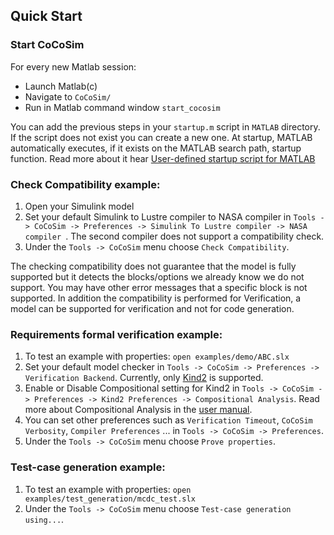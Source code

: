 ## Quick Start

### Start CoCoSim
For every new Matlab session:
+ Launch Matlab(c)
+ Navigate to `CoCoSim/`
+ Run in Matlab command window ```start_cocosim```

You can add the previous steps in your ```startup.m``` script in ```MATLAB``` directory. If the script does not exist you can create a new one. 
At startup, MATLAB automatically executes, if it exists on the MATLAB search path, startup function. Read more about it hear [User-defined startup script for MATLAB](https://www.mathworks.com/help/matlab/ref/startup.html)

### **Check Compatibility example**:

<!-- 1. To test an example for compatibility: `open examples/contract/bacteriaPopulationStateflow.slx` -->
1. Open your Simulink model
2. Set your default Simulink to Lustre compiler to NASA compiler in `Tools -> CoCoSim -> Preferences -> Simulink To Lustre compiler -> NASA compiler `. The second compiler does not support a compatibility check.
3. Under the `Tools -> CoCoSim` menu choose `Check Compatibility`.

The checking compatibility does not guarantee that the model is fully supported but it detects the blocks/options we already know we do not support.
You may have other error messages that a specific block is not supported.
In addition the compatibility is performed for Verification, a model can be supported for verification and not for code generation.

<!-- You will get an HTML report with Unsupported blocks. In this example, the chart block is not supported for the reason "Event "dummyEvent" in chart bacteriaPopulationStateflow_PP/bacteriaPopulation/bacteriaPopulation with "Function call" Trigger is not supported.".

To fix it, click right on the chart block, then click on `explore` and remove the event "dummyEvent" (by clicking right and do Cut or click on delete on tools bar). -->



<!-- ### Check Model against guidelines:

1. To test an example for guidelines: `open examples/guidelines/guideLines1.slx`
2. Under the `Tools -> CoCoSim` menu choose `Check model against guidelines`.

An Html report should be generated containing guidelines devided in three categories: Mandatory, Strongly Recommended, Recommended. Click on each one of them to get more details. -->

### **Requirements formal verification example**:

1. To test an example with properties: `open examples/demo/ABC.slx`
2. Set your default model checker in `Tools -> CoCoSim -> Preferences -> Verification Backend`. Currently, only [Kind2](https://github.com/kind2-mc/kind2) is supported.
3. Enable or Disable Compositional setting for Kind2 in `Tools -> CoCoSim -> Preferences -> Kind2 Preferences -> Compositional Analysis`. Read more about Compositional Analysis in the 
[user manual](doc/cocosim_user_manual.pdf).
4. You can set other preferences such as `Verification Timeout`, `CoCoSim Verbosity`, `Compiler Preferences` ... in `Tools -> CoCoSim -> Preferences`.
5. Under the `Tools -> CoCoSim` menu choose `Prove properties`.


### Test-case generation example:

1. To test an example with properties: `open examples/test_generation/mcdc_test.slx`
2. Under the `Tools -> CoCoSim` menu choose `Test-case generation using...`.